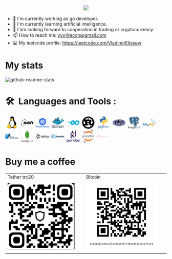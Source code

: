 <div id="header" align="center">
  <img src="https://media1.giphy.com/media/ZwMF9XIF7eo9i/giphy.gif" width="100"/>
</div>

- 🔭 I'm currently working as go developer.
- 🌱 I'm currently learning artificial intelligence.
- 👯 I'am looking forward to cooperation in trading or cryptocurrency.
- 📫 How to reach me: yvv4recon@gmail.com
- 💻 My leetcode profile: https://leetcode.com/VladimirEliseev/


# My stats
![github-readme-stats](https://github-readme-stats.vercel.app/api?username=yvv4git&show_icons=true&count_private=true)




# 🛠 &nbsp;Languages and Tools :

<p>
<img src="https://github.com/devicons/devicon/blob/master/icons/linux/linux-original.svg" title="Linux" alt="Linux" width="40" height="40"/>&nbsp;
<img src="https://github.com/devicons/devicon/blob/master/icons/ssh/ssh-original-wordmark.svg" title="Ssh" alt="Ssh" width="40" height="40"/>&nbsp;
<img src="https://github.com/devicons/devicon/blob/master/icons/kubernetes/kubernetes-plain-wordmark.svg" title="Kubernetes" alt="Kubernetes" width="40" height="40"/>&nbsp;
<img src="https://github.com/devicons/devicon/blob/master/icons/docker/docker-original-wordmark.svg" title="Docker" alt="Docker" width="40" height="40"/>&nbsp;
<img src="https://github.com/devicons/devicon/blob/master/icons/go/go-original-wordmark.svg" title="Go" alt="Go" width="40" height="40"/>&nbsp;
<img src="https://github.com/devicons/devicon/blob/master/icons/rust/rust-original.svg" title="Rust" alt="Rust" width="40" height="40"/>&nbsp;
<img src="https://github.com/devicons/devicon/blob/master/icons/python/python-original-wordmark.svg" title="Python" alt="Python" width="40" height="40"/>&nbsp;
<img src="https://github.com/devicons/devicon/blob/master/icons/php/php-original.svg" title="Php" alt="Php" width="40" height="40"/>&nbsp;
<img src="https://github.com/devicons/devicon/blob/master/icons/postgresql/postgresql-original-wordmark.svg" title="Postgresql" alt="Postgresql" width="40" height="40"/>&nbsp;
<img src="https://github.com/devicons/devicon/blob/master/icons/mysql/mysql-original-wordmark.svg" title="MySQL" alt="MySQL" width="40" height="40"/>&nbsp;
<img src="https://github.com/devicons/devicon/blob/master/icons/sqlite/sqlite-original-wordmark.svg" title="Sqlite" alt="Sqlite" width="40" height="40"/>&nbsp;
<img src="https://github.com/devicons/devicon/blob/master/icons/mongodb/mongodb-original-wordmark.svg" title="MongoDB" alt="MongoDB" width="40" height="40"/>&nbsp;
<img src="https://github.com/devicons/devicon/blob/master/icons/apachekafka/apachekafka-original-wordmark.svg" title="Kafka" alt="Kafka" width="40" height="40"/>&nbsp;
<img src="https://github.com/devicons/devicon/blob/master/icons/numpy/numpy-original-wordmark.svg" title="Numpy" alt="Numpy" width="40" height="40"/>&nbsp;
<img src="https://github.com/devicons/devicon/blob/master/icons/pandas/pandas-original-wordmark.svg" title="Pandas" alt="Pandas" width="40" height="40"/>&nbsp;
<img src="https://github.com/devicons/devicon/blob/master/icons/jupyter/jupyter-original-wordmark.svg" title="Jupyter" alt="Jupyter" width="40" height="40"/>&nbsp;
<img src="https://github.com/devicons/devicon/blob/master/icons/raspberrypi/raspberrypi-line-wordmark.svg" title="Raspberrypi" alt="Raspberrypi" width="40" height="40"/>&nbsp;
</p>


# Buy me a coffee
<table>
  <tr>
    <td>Tether trc20</td>
    <td>Bitcoin</td>
  </tr>
  <tr>
    <td><img src='public/tether_trc20_tw.png' style='width: 90%'></td>
    <td><img src='public/bitcoin_wallet.png' style='width: 90%'></td>
  </tr>
  <!-- <tr>
    <td><img src='public/cert_ml_2021.png' style='width: 60%'></td>
  </tr>
  </tr>
    <tr>
    <td><img src='public/cert_sec.png' style='width: 90%'></td>
  </tr> -->
</table>
